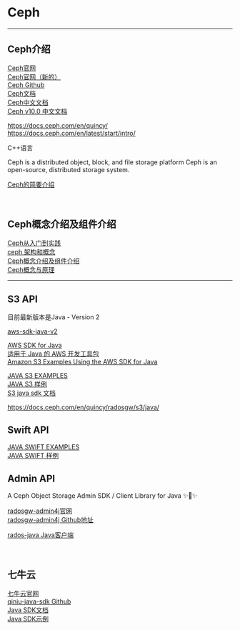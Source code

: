 # Ceph

---------------------------------------------------------------------------------------------------------------------------------------------------------

## Ceph介绍

[Ceph官网](https://ceph.io/en/)  
[Ceph官网（新的）](https://ceph.com/en/)  
[Ceph Github](https://github.com/ceph/ceph)  
[Ceph文档](https://docs.ceph.com/en/latest/)  
[Ceph中文文档](http://docs.ceph.org.cn/)  
[Ceph v10.0 中文文档](https://www.bookstack.cn/read/ceph-10-zh/cd0dcad3545db7c0.md)


https://docs.ceph.com/en/quincy/
https://docs.ceph.com/en/latest/start/intro/


C++语言

Ceph is a distributed object, block, and file storage platform
Ceph is an open-source, distributed storage system.




[Ceph的简要介绍](https://jimmysong.io/kubernetes-handbook/practice/ceph.html)  
[]()  
[]()  
[]()  


## Ceph概念介绍及组件介绍

[Ceph从入门到实践](https://www.cnblogs.com/hukey/category/1595069.html)  
[ceph 架构和概念](https://llussy.github.io/2019/08/17/ceph-architecture/)  
[Ceph概念介绍及组件介绍](https://m.yisu.com/zixun/15755.html)  
[Ceph概念与原理](https://www.jianshu.com/p/526ab528975f)  
[]()  




---------------------------------------------------------------------------------------------------------------------------------------------------------

## S3 API


目前最新版本是Java - Version 2

[aws-sdk-java-v2](https://github.com/aws/aws-sdk-java-v2)



[AWS SDK for Java](https://github.com/aws/aws-sdk-java)  
[适用于 Java 的 AWS 开发工具包](https://aws.amazon.com/cn/sdk-for-java/)  
[Amazon S3 Examples Using the AWS SDK for Java](https://docs.aws.amazon.com/sdk-for-java/v1/developer-guide/examples-s3.html)  

[JAVA S3 EXAMPLES](https://docs.ceph.com/en/latest/radosgw/s3/java/)  
[JAVA S3 样例](http://docs.ceph.org.cn/radosgw/s3/java/)  
[S3 java sdk 文档](https://www.capitalonline.net/uploads/soft/191227/Java%20SDK%E4%BD%BF%E7%94%A8%E6%89%8B%E5%86%8C.pdf)  

https://docs.ceph.com/en/quincy/radosgw/s3/java/


## Swift API

[JAVA SWIFT EXAMPLES](https://docs.ceph.com/en/mimic/radosgw/swift/java/)  
[JAVA SWIFT 样例](http://docs.ceph.org.cn/radosgw/swift/java/)  




## Admin API

A Ceph Object Storage Admin SDK / Client Library for Java ✨🍰✨

[radosgw-admin4j官网](https://twonote.github.io/radosgw-admin4j/)  
[radosgw-admin4j Github地址](https://github.com/twonote/radosgw-admin4j)  

[rados-java Java客户端](https://github.com/ceph/rados-java)  
[]()  
[]()  
[]()  




## 七牛云

[七牛云官网](https://www.qiniu.com/)  
[qiniu-java-sdk Github](https://github.com/qiniu/java-sdk)  
[Java SDK文档](https://developer.qiniu.com/kodo/1239/java)  
[Java SDK示例](https://github.com/qiniu/java-sdk/blob/master/examples)  



